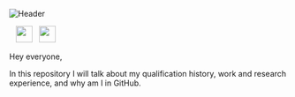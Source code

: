 ![Header](https://github.com/halkadi/halkadi/raw/main/GithubHeaders_1.png)

<a href="https://twitter.com/AlkadiHalah"><img height="30"></a>&nbsp;&nbsp;
<a href="https://instagram.com/halah_alkadi"><img height="30" src="https://github.com/WaylonWalker/WaylonWalker/blob/main/icon/instagram.jpg?raw=true"></a>&nbsp;&nbsp;
<a href="https://www.linkedin.com/in/halah-alkadi/"><img height="30" src="https://github.com/WaylonWalker/WaylonWalker/blob/main/icon/linkedin.png?raw=true"></a>

Hey everyone,

In this repository I will talk about my qualification history, work and research experience, and why am I in GitHub. 

